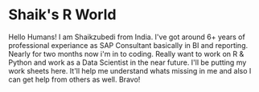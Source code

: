 # Shaik's R World

Hello Humans!
I am Shaikzubedi from India.
I've got around 6+ years of professional experiance as SAP Consultant
basically in BI and reporting.
Nearly for two months now i'm in to coding. Really want to work on R & Python and work as a Data Scientist in the near future.
I'll be putting my work sheets here. It'll help me understand whats missing in me and also I can get help from others as well. Bravo!
